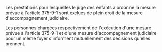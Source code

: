 Les prestations pour lesquelles le juge des enfants a ordonné la mesure prévue à l'article 375-9-1 sont exclues de plein droit de la mesure d'accompagnement judiciaire. 


Les personnes chargées respectivement de l'exécution d'une mesure prévue à l'article 375-9-1 et d'une mesure d'accompagnement judiciaire pour un même foyer s'informent mutuellement des décisions qu'elles prennent.

